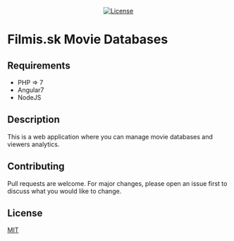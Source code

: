 <p align="center">
<a href="https://packagist.org/packages/laravel/framework"><img src="https://poser.pugx.org/laravel/framework/license.svg" alt="License"></a>
</p>

# Filmis.sk Movie Databases

## Requirements
* PHP => 7
* Angular7
* NodeJS

## Description
This is a web application where you can manage movie databases and viewers analytics.

## Contributing
Pull requests are welcome. For major changes, please open an issue first to discuss what you would like to change.

## License
[MIT](https://choosealicense.com/licenses/mit/)

